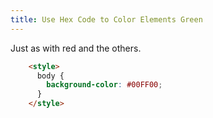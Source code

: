 ```yaml
---
title: Use Hex Code to Color Elements Green
---
```

Just as with <a>red</a> and the others.

```html
    <style>
      body {
        background-color: #00FF00;
      }
    </style>
```
